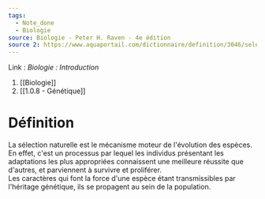 ```yaml
---
tags:
  - Note_done
  - Biologie
source: Biologie - Peter H. Raven - 4e édition
source 2: https://www.aquaportail.com/dictionnaire/definition/3046/selection-naturelle
---
```


Link :
_Biologie : Introduction_
1. [[Biologie]]
2. [[1.0.8 - Génétique]]

# Définition
La sélection naturelle est le mécanisme moteur de l'évolution des espèces. En effet, c'est un processus par lequel les individus présentant les adaptations les plus appropriées connaissent une meilleure réussite que d'autres, et parviennent à survivre et proliférer. 
\
Les caractères qui font la force d'une espèce étant transmissibles par l'héritage génétique, ils se propagent au sein de la population.
